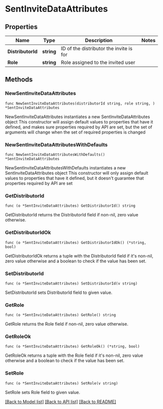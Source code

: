 # SentInviteDataAttributes

## Properties

Name | Type | Description | Notes
------------ | ------------- | ------------- | -------------
**DistributorId** | **string** | ID of the distributor the invite is for | 
**Role** | **string** | Role assigned to the invited user | 

## Methods

### NewSentInviteDataAttributes

`func NewSentInviteDataAttributes(distributorId string, role string, ) *SentInviteDataAttributes`

NewSentInviteDataAttributes instantiates a new SentInviteDataAttributes object
This constructor will assign default values to properties that have it defined,
and makes sure properties required by API are set, but the set of arguments
will change when the set of required properties is changed

### NewSentInviteDataAttributesWithDefaults

`func NewSentInviteDataAttributesWithDefaults() *SentInviteDataAttributes`

NewSentInviteDataAttributesWithDefaults instantiates a new SentInviteDataAttributes object
This constructor will only assign default values to properties that have it defined,
but it doesn't guarantee that properties required by API are set

### GetDistributorId

`func (o *SentInviteDataAttributes) GetDistributorId() string`

GetDistributorId returns the DistributorId field if non-nil, zero value otherwise.

### GetDistributorIdOk

`func (o *SentInviteDataAttributes) GetDistributorIdOk() (*string, bool)`

GetDistributorIdOk returns a tuple with the DistributorId field if it's non-nil, zero value otherwise
and a boolean to check if the value has been set.

### SetDistributorId

`func (o *SentInviteDataAttributes) SetDistributorId(v string)`

SetDistributorId sets DistributorId field to given value.


### GetRole

`func (o *SentInviteDataAttributes) GetRole() string`

GetRole returns the Role field if non-nil, zero value otherwise.

### GetRoleOk

`func (o *SentInviteDataAttributes) GetRoleOk() (*string, bool)`

GetRoleOk returns a tuple with the Role field if it's non-nil, zero value otherwise
and a boolean to check if the value has been set.

### SetRole

`func (o *SentInviteDataAttributes) SetRole(v string)`

SetRole sets Role field to given value.



[[Back to Model list]](../README.md#documentation-for-models) [[Back to API list]](../README.md#documentation-for-api-endpoints) [[Back to README]](../README.md)


